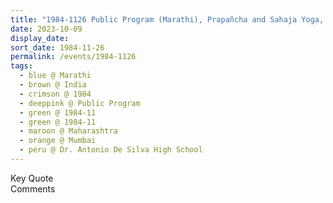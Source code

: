 ```yaml
---
title: "1984-1126 Public Program (Marathi), Prapañcha and Sahaja Yoga, Dr. Antonio De Silva High School, Dadar, Mumbai, Maharashtra, India"
date: 2023-10-09
display_date: 
sort_date: 1984-11-26
permalink: /events/1984-1126
tags:
  - blue @ Marathi
  - brown @ India
  - crimson @ 1984
  - deeppink @ Public Program
  - green @ 1984-11
  - green @ 1984-11
  - maroon @ Maharashtra
  - orange @ Mumbai
  - peru @ Dr. Antonio De Silva High School
---
```


<wave-list>
  <list-title color="green" width="75">Key Quote</list-title>
  <list-item color="BlanchedAlmond"  width="200"></list-item>
  <list-item color="Lavender"></list-item>
  <list-item color="BlanchedAlmond"></list-item>
</wave-list>

<br>

<wave-list>
  <list-title color="green" width="75">Comments</list-title>
  <list-item color="BlanchedAlmond"  width="200"></list-item>
  <list-item color="Lavender"></list-item>
  <list-item color="BlanchedAlmond"></list-item>
</wave-list>
